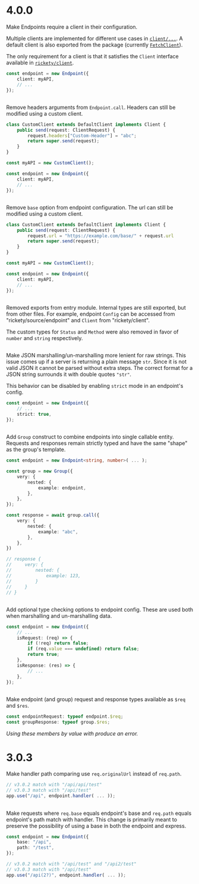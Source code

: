 # 4.0.0

Make Endpoints require a client in their configuration.

Multiple clients are implemented for different use cases in [`client/...`](./client). A default client is also exported from the package (currently [`FetchClient`](./client/fetch.ts)).

The only requirement for a client is that it satisfies the `Client` interface available in [`rickety/client`](./client/index.ts).

```typescript
const endpoint = new Endpoint({
    client: myAPI,
    // ...
});
```

##

Remove headers arguments from `Endpoint.call`. Headers can still be modified using a custom client.

```typescript
class CustomClient extends DefaultClient implements Client {
    public send(request: ClientRequest) {
        request.headers["Custom-Header"] = "abc";
        return super.send(request);
    }
}

const myAPI = new CustomClient();

const endpoint = new Endpoint({
    client: myAPI,
    // ...
});
```

##

Remove `base` option from endpoint configuration. The url can still be modified using a custom client.

```typescript
class CustomClient extends DefaultClient implements Client {
    public send(request: ClientRequest) {
        request.url = "https://example.com/base/" + request.url
        return super.send(request);
    }
}

const myAPI = new CustomClient();

const endpoint = new Endpoint({
    client: myAPI,
    // ...
});
```

##

Removed exports from entry module. Internal types are still exported, but from other files. For example, endpoint `Config` can be accessed from "rickety/source/endpoint" and `Client` from "rickety/client".

The custom types for `Status` and `Method` were also removed in favor of `number` and `string` respectively.

##

Make JSON marshalling/un-marshalling more lenient for raw strings. This issue comes up if a server is returning a plain message `str`. Since it is not valid JSON it cannot be parsed without extra steps. The correct format for a JSON string surrounds it with double quotes `"str"`.

This behavior can be disabled by enabling `strict` mode in an endpoint's config.

```typescript
const endpoint = new Endpoint({
    // ...
    strict: true,
});
```

##

Add `Group` construct to combine endpoints into single callable entity. Requests and responses remain strictly typed and have the same "shape" as the group's template.

```typescript
const endpoint = new Endpoint<string, number>( ... );

const group = new Group({
    very: {
        nested: {
            example: endpoint,
        },
    },
});

const response = await group.call({
    very: {
        nested: {
            example: "abc",
        },
    },
})

// response {
//     very: {
//         nested: {
//             example: 123,
//         }
//     }
// }
```

##

Add optional type checking options to endpoint config. These are used both when marshalling and un-marshalling data.

```typescript
const endpoint = new Endpoint({
    // ...
    isRequest: (req) => {
        if (!req) return false;
        if (req.value === undefined) return false;
        return true;
    },
    isResponse: (res) => {
        // ...
    },
});
```

##

Make endpoint (and group) request and response types available as `$req` and `$res`.

```typescript
const endpointRequest: typeof endpoint.$req;
const groupResponse: typeof group.$res;
```

_Using these members by value with produce an error._

# 3.0.3

Make handler path comparing use `req.originalUrl` instead of `req.path`.

```typescript
// v3.0.2 match with "/api/api/test"
// v3.0.3 match with "/api/test"
app.use("/api", endpoint.handler( ... ));
```

##

Make requests where `req.base` equals endpoint's base and `req.path` equals endpoint's path match with handler. This change is primarily meant to preserve the possibility of using a base in both the endpoint and express.

```typescript
const endpoint = new Endpoint({
    base: "/api",
    path: "/test",
});

// v3.0.2 match with "/api/test" and "/api2/test"
// v3.0.3 match with "/api/test"
app.use("/api(2?)", endpoint.handler( ... ));
```
